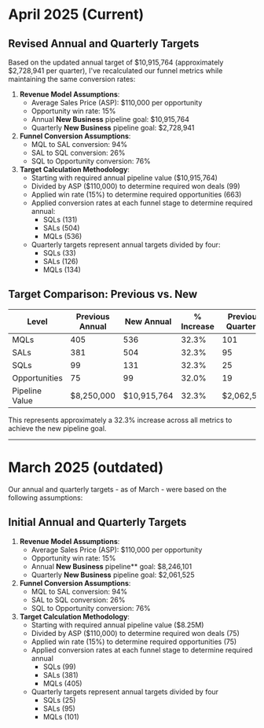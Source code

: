 # April 2025 (Current)

## Revised Annual and Quarterly Targets
Based on the updated annual target of $10,915,764 (approximately $2,728,941 per quarter), I've recalculated our funnel metrics while maintaining the same conversion rates:

1. **Revenue Model Assumptions**:
    - Average Sales Price (ASP): $110,000 per opportunity
    - Opportunity win rate: 15%
    - Annual **New Business** pipeline goal: $10,915,764
    - Quarterly **New Business** pipeline goal: $2,728,941
2. **Funnel Conversion Assumptions**:
    - MQL to SAL conversion: 94%
    - SAL to SQL conversion: 26%
    - SQL to Opportunity conversion: 76%
3. **Target Calculation Methodology**:
    - Starting with required annual pipeline value ($10,915,764)
    - Divided by ASP ($110,000) to determine required won deals (99)
    - Applied win rate (15%) to determine required opportunities (663)
    - Applied conversion rates at each funnel stage to determine required annual:
        - SQLs (131)
        - SALs (504)
        - MQLs (536)
    - Quarterly targets represent annual targets divided by four:
        - SQLs (33)
        - SALs (126)
        - MQLs (134)

## Target Comparison: Previous vs. New

| Level          | Previous Annual | New Annual  | % Increase | Previous Quarterly | New Quarterly | % Increase |
| -------------- | --------------- | ----------- | ---------- | ------------------ | ------------- | ---------- |
| MQLs           | 405             | 536         | 32.3%      | 101                | 134           | 32.7%      |
| SALs           | 381             | 504         | 32.3%      | 95                 | 126           | 32.6%      |
| SQLs           | 99              | 131         | 32.3%      | 25                 | 33            | 32.0%      |
| Opportunities  | 75              | 99          | 32.0%      | 19                 | 25            | 31.6%      |
| Pipeline Value | $8,250,000      | $10,915,764 | 32.3%      | $2,062,500         | $2,728,941    | 32.3%      |

This represents approximately a 32.3% increase across all metrics to achieve the new pipeline goal.

--- 
# March 2025 (outdated)

Our annual and quarterly targets - as of March - were based on the following assumptions:
## Initial Annual and Quarterly Targets

1. **Revenue Model Assumptions**:
    - Average Sales Price (ASP): $110,000 per opportunity
    - Opportunity win rate: 15%
    - Annual **New Business** pipeline** goal: $8,246,101
    - Quarterly **New Business** pipeline goal: $2,061,525
2. **Funnel Conversion Assumptions**:
    - MQL to SAL conversion: 94%
    - SAL to SQL conversion: 26%
    - SQL to Opportunity conversion: 76%
3. **Target Calculation Methodology**:
    - Starting with required annual pipeline value ($8.25M)
    - Divided by ASP ($110,000) to determine required won deals (75)
    - Applied win rate (15%) to determine required opportunities (75)
    - Applied conversion rates at each funnel stage to determine required annual 
	    - SQLs (99)
	    - SALs (381)
	    - MQLs (405)
    - Quarterly targets represent annual targets divided by four
	    - SQLs (25)
	    - SALs (95)
	    - MQLs (101)